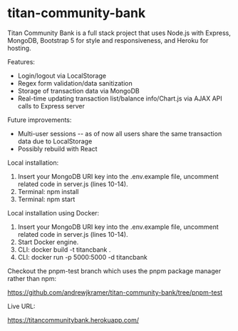 # titan-community-bank
Titan Community Bank is a full stack project that uses Node.js with Express, MongoDB, Bootstrap 5 for style and responsiveness, and Heroku for hosting.

Features:

- Login/logout via LocalStorage
- Regex form validation/data sanitization
- Storage of transaction data via MongoDB
- Real-time updating transaction list/balance info/Chart.js via AJAX API calls to Express server

Future improvements:

- Multi-user sessions -- as of now all users share the same transaction data due to LocalStorage
- Possibly rebuild with React

Local installation:

1. Insert your MongoDB URI key into the .env.example file, uncomment related code in server.js (lines 10-14).
2. Terminal: npm install
3. Terminal: npm start

Local installation using Docker:

1. Insert your MongoDB URI key into the .env.example file, uncomment related code in server.js (lines 10-14).
2. Start Docker engine.
3. CLI: docker build -t titancbank .
4. CLI: docker run -p 5000:5000 -d titancbank

Checkout the pnpm-test branch which uses the pnpm package manager rather than npm:

https://github.com/andrewjkramer/titan-community-bank/tree/pnpm-test

Live URL:

https://titancommunitybank.herokuapp.com/
